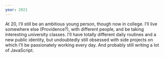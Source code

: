 ```yaml
---
year: 2021
---
```


At 20, I’ll still be an ambitious young person, though now in college. I’ll live somewhere else (Providence?), with different people, and be taking interesting university classes. I’ll have totally different daily routines and a new public identity, but undoubtedly still obsessed with side projects on which I’ll be passionately working every day. And probably still writing a lot of JavaScript.
